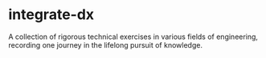 # integrate-dx
A collection of rigorous technical exercises in various fields of engineering, recording one journey in the lifelong pursuit of knowledge.
